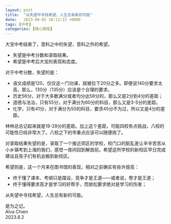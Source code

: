 ```yaml
---
layout: post
title:  "从失望中寻找希望，人生总有新的可能"
date:   2023-08-02 10:12:22 +0800
tags: [中考]
categories: [随心随笔]
---
```


大宝中考结束了，意料之中的失望，意料之外的希望。
- 失望是中考分数和录取结果。
- 希望是中考后大宝的表现和态度。

对于中考分数，失望的是：
- 语文成绩是120，仅仅这一门功课，就被拉下20分之多。即便说140分要求太高，那么，130分（135分）应该是个合理的要求。
- 历史56分，对于大多数满分或者均分达58分的，那么又是2分到4分的差距；
- 道德与法治，只有55分，对于满分为60分的科目，那么又是3-5分的差距。
- 化学，只有41分，对于满分为50的科目，要求45分不为过，所以又是4分的差距。

林林总总记起来就是19-28分的差距。加上这个差距，可能四校有点挑战，八校的可能性已经非常大了。八校之下的市重点应该可以随便挑了。

对录取结果失望的是，录取了一个接近郊区的学校，校门口的脏乱差让辛辛苦苦从小乡镇考到上海的我们，感觉一夜间回到解放前。希望这所学校的新校区早日完成建设且孩子们有机会搬到新校区。

希望则是，这一个月来在图书馆的表现，相对之前确实有些许提高：
- 终于懂了课本、考纲只是摆设，竞争才是王道——或者说，卷才是王道；
- 终于懂得要求高才是学习的好帮手，而放松要求绝对是学习的伤害；
   

从失望中寻找希望，人生总有新的可能。

是为之记。   
Alva Chien    
2023.8.2   
